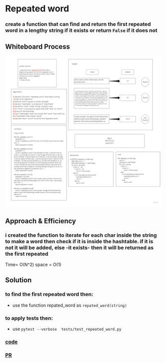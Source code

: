 # Repeated word
### create a function that can find and return the first repeated word in a lengthy string if it exists or return `False` if it does not
## Whiteboard Process
![ex](img/Untitled.jpg)
## Approach & Efficiency
### i created the function to iterate for each char inside the string to make a word then check if it is inside the hashtable. if it is not it will be added, else -it exists- then it will be returned as the first repeated
Time= O(N^2)
space = O(1)
## Solution
### to find the first repeated word then:
- use the function repated_word as `repated_word(string)`
### to apply tests then:
- use `pytest --verbose  tests/test_repeated_word.py`

### [code](repeated_word.py)
### [PR](https://github.com/HishamKhalil1990/data-structures-and-algorithms/pull/47)
